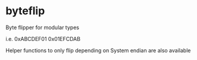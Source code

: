 # byteflip
Byte flipper for modular types

i.e.
0xABCDEF01
0x01EFCDAB

Helper functions to only flip depending on System endian are also available
